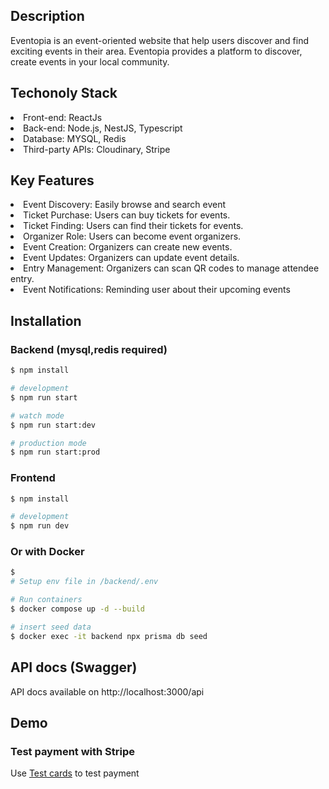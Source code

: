 ## Description

Eventopia is an event-oriented website that help users discover and find exciting events in their area.
Eventopia provides a platform to discover, create events in your local community.

## Techonoly Stack

<li> Front-end: ReactJs </li>
<li> Back-end: Node.js, NestJS, Typescript </li>
<li> Database: MYSQL, Redis </li>
<li> Third-party APIs: Cloudinary, Stripe </li>

## Key Features

<li> Event Discovery: Easily browse and search event </li>
<li> Ticket Purchase: Users can buy tickets for events. </li>
<li> Ticket Finding: Users can find their tickets for events. </li>
<li> Organizer Role: Users can become event organizers. </li>
<li> Event Creation: Organizers can create new events. </li>
<li> Event Updates: Organizers can update event details. </li>
<li> Entry Management: Organizers can scan QR codes to manage attendee entry. </li>
<li> Event Notifications: Reminding user about their upcoming events  </li>


## Installation
### Backend (mysql,redis required)
```bash
$ npm install

# development
$ npm run start

# watch mode
$ npm run start:dev

# production mode
$ npm run start:prod
```

### Frontend

```bash
$ npm install

# development
$ npm run dev

```
### Or with Docker
```bash
$ 
# Setup env file in /backend/.env

# Run containers
$ docker compose up -d --build 

# insert seed data
$ docker exec -it backend npx prisma db seed
```

## API docs (Swagger)
<p>API docs available on http://localhost:3000/api</p>

## Demo
### Test payment with Stripe
Use [Test cards](https://stripe.com/docs/testing#use-test-cards) to test payment 

